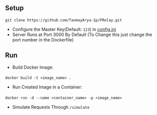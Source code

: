 ## Setup

####
    git clone https://github.com/TanmayArya-1p/FRelay.git
    
- Configure the Master Key(Default: `123`) in [config.ini](https://github.com/TanmayArya-1p/FRelay/blob/main/api/config.ini)
- Server Runs at Port 3000 By Default (To Change this just change the port number in the Dockerfile)

## Run

- Build Docker Image:
####
    docker build -t <image_name> .

- Run Created Image in a Container:
#### 
    docker run -d --name <container_name> -p <image_name>


- Simulate Requests Through `/simulate`
